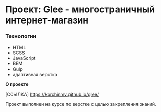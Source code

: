 # Проект: Glee - многостраничный интернет-магазин

### Технологии

- HTML
- SCSS
- JavaScript
- BEM
- Gulp
- адаптивная верстка

**О проекте**

[ССЫЛКА] https://korchinmv.github.io/glee/

Проект выполнен на курсе по верстке с целью закрепления знаний.
